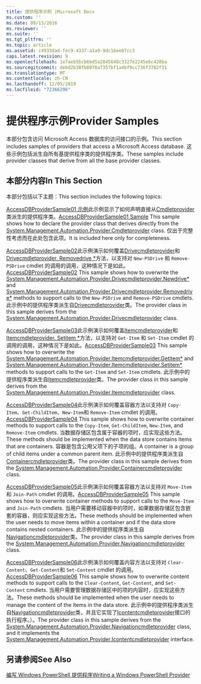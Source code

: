 ```yaml
---
title: 提供程序示例 |Microsoft Docs
ms.custom: ''
ms.date: 09/13/2016
ms.reviewer: ''
ms.suite: ''
ms.tgt_pltfrm: ''
ms.topic: article
ms.assetid: c4933dad-fec9-4337-a1a9-9dc16ee87cc3
caps.latest.revision: 9
ms.openlocfilehash: 1e7aeb5bcb6bd5a2845648c3327e2245e6c428ba
ms.sourcegitcommit: debd2b38fb8070a7357bf1a4bf9cc736f3702f31
ms.translationtype: MT
ms.contentlocale: zh-CN
ms.lasthandoff: 12/05/2019
ms.locfileid: "72366296"
---
```

# <a name="provider-samples"></a><span data-ttu-id="ec467-102">提供程序示例</span><span class="sxs-lookup"><span data-stu-id="ec467-102">Provider Samples</span></span>

<span data-ttu-id="ec467-103">本部分包含访问 Microsoft Access 数据库的访问接口的示例。</span><span class="sxs-lookup"><span data-stu-id="ec467-103">This section includes samples of providers that access a Microsoft Access database.</span></span> <span data-ttu-id="ec467-104">这些示例包括派生自所有基提供程序类的提供程序类。</span><span class="sxs-lookup"><span data-stu-id="ec467-104">These samples include provider classes that derive from all the base provider classes.</span></span>

## <a name="in-this-section"></a><span data-ttu-id="ec467-105">本部分内容</span><span class="sxs-lookup"><span data-stu-id="ec467-105">In This Section</span></span>

<span data-ttu-id="ec467-106">本部分包括以下主题：</span><span class="sxs-lookup"><span data-stu-id="ec467-106">This section includes the following topics:</span></span>

<span data-ttu-id="ec467-107">[AccessDBProviderSample01 示例](./accessdbprovidersample01.md)此示例显示了如何声明直接从[Cmdletprovider](/dotnet/api/System.Management.Automation.Provider.CmdletProvider)类派生的提供程序类。</span><span class="sxs-lookup"><span data-stu-id="ec467-107">[AccessDBProviderSample01 Sample](./accessdbprovidersample01.md) This sample shows how to declare the provider class that derives directly from the [System.Management.Automation.Provider.Cmdletprovider](/dotnet/api/System.Management.Automation.Provider.CmdletProvider) class.</span></span> <span data-ttu-id="ec467-108">仅出于完整性考虑而在此处包含此项。</span><span class="sxs-lookup"><span data-stu-id="ec467-108">It is included here only for completeness.</span></span>

<span data-ttu-id="ec467-109">[AccessDBProviderSample02](./accessdbprovidersample02.md)此示例演示如何覆盖[Drivecmdletprovider](/dotnet/api/System.Management.Automation.Provider.DriveCmdletProvider.NewDrive)和[Drivecmdletprovider. Removedrive \*](/dotnet/api/System.Management.Automation.Provider.DriveCmdletProvider.RemoveDrive)方法，以支持对 `New-PSDrive` 和 `Remove-PSDrive` cmdlet 的调用的调用，这种情况下是如此。</span><span class="sxs-lookup"><span data-stu-id="ec467-109">[AccessDBProviderSample02](./accessdbprovidersample02.md) This sample shows how to overwrite the [System.Management.Automation.Provider.Drivecmdletprovider.Newdrive\*](/dotnet/api/System.Management.Automation.Provider.DriveCmdletProvider.NewDrive) and [System.Management.Automation.Provider.Drivecmdletprovider.Removedrive\*](/dotnet/api/System.Management.Automation.Provider.DriveCmdletProvider.RemoveDrive) methods to support calls to the `New-PSDrive` and `Remove-PSDrive` cmdlets.</span></span> <span data-ttu-id="ec467-110">此示例中的提供程序类派生自[Drivecmdletprovider](/dotnet/api/System.Management.Automation.Provider.DriveCmdletProvider)类。</span><span class="sxs-lookup"><span data-stu-id="ec467-110">The provider class in this sample derives from the [System.Management.Automation.Provider.Drivecmdletprovider](/dotnet/api/System.Management.Automation.Provider.DriveCmdletProvider) class.</span></span>

<span data-ttu-id="ec467-111">[AccessDBProviderSample03](./accessdbprovidersample03.md)此示例演示如何覆盖[Itemcmdletprovider](/dotnet/api/System.Management.Automation.Provider.ItemCmdletProvider.GetItem)和[Itemcmdletprovider. Setitem \*](/dotnet/api/System.Management.Automation.Provider.ItemCmdletProvider.SetItem)方法，以支持对 `Get-Item` 和 `Set-Item` cmdlet 的调用的调用，这种情况下是如此。</span><span class="sxs-lookup"><span data-stu-id="ec467-111">[AccessDBProviderSample03](./accessdbprovidersample03.md) This sample shows how to overwrite the [System.Management.Automation.Provider.Itemcmdletprovider.Getitem\*](/dotnet/api/System.Management.Automation.Provider.ItemCmdletProvider.GetItem) and [System.Management.Automation.Provider.Itemcmdletprovider.Setitem\*](/dotnet/api/System.Management.Automation.Provider.ItemCmdletProvider.SetItem) methods to support calls to the `Get-Item` and `Set-Item` cmdlets.</span></span> <span data-ttu-id="ec467-112">此示例中的提供程序类派生自[Itemcmdletprovider](/dotnet/api/System.Management.Automation.Provider.ItemCmdletProvider)类。</span><span class="sxs-lookup"><span data-stu-id="ec467-112">The provider class in this sample derives from the [System.Management.Automation.Provider.Itemcmdletprovider](/dotnet/api/System.Management.Automation.Provider.ItemCmdletProvider) class.</span></span>

<span data-ttu-id="ec467-113">[AccessDBProviderSample04](./accessdbprovidersample04.md)此示例演示如何覆盖容器方法以支持对 `Copy-Item`、`Get-ChildItem`、`New-Item`和 `Remove-Item` cmdlet 的调用。</span><span class="sxs-lookup"><span data-stu-id="ec467-113">[AccessDBProviderSample04](./accessdbprovidersample04.md) This sample shows how to overwrite container methods to support calls to the `Copy-Item`, `Get-ChildItem`, `New-Item`, and `Remove-Item` cmdlets.</span></span> <span data-ttu-id="ec467-114">当数据存储区包含属于容器的项时，应实现这些方法。</span><span class="sxs-lookup"><span data-stu-id="ec467-114">These methods should be implemented when the data store contains items that are containers.</span></span> <span data-ttu-id="ec467-115">容器是包含公用父项下的子项的组。</span><span class="sxs-lookup"><span data-stu-id="ec467-115">A container is a group of child items under a common parent item.</span></span> <span data-ttu-id="ec467-116">此示例中的提供程序类派生自[Containercmdletprovider](/dotnet/api/System.Management.Automation.Provider.ContainerCmdletProvider)类。</span><span class="sxs-lookup"><span data-stu-id="ec467-116">The provider class in this sample derives from the [System.Management.Automation.Provider.Containercmdletprovider](/dotnet/api/System.Management.Automation.Provider.ContainerCmdletProvider) class.</span></span>

<span data-ttu-id="ec467-117">[AccessDBProviderSample05](./accessdbprovidersample05.md)此示例演示如何覆盖容器方法以支持对 `Move-Item` 和 `Join-Path` cmdlet 的调用。</span><span class="sxs-lookup"><span data-stu-id="ec467-117">[AccessDBProviderSample05](./accessdbprovidersample05.md) This sample shows how to overwrite container methods to support calls to the `Move-Item` and `Join-Path` cmdlets.</span></span> <span data-ttu-id="ec467-118">当用户需要移动容器中的项时，如果数据存储区包含嵌套的容器，则应实现这些方法。</span><span class="sxs-lookup"><span data-stu-id="ec467-118">These methods should be implemented when the user needs to move items within a container and if the data store contains nested containers.</span></span> <span data-ttu-id="ec467-119">此示例中的提供程序类派生自[Navigationcmdletprovider](/dotnet/api/System.Management.Automation.Provider.NavigationCmdletProvider)类。</span><span class="sxs-lookup"><span data-stu-id="ec467-119">The provider class in this sample derives from the [System.Management.Automation.Provider.Navigationcmdletprovider](/dotnet/api/System.Management.Automation.Provider.NavigationCmdletProvider) class.</span></span>

<span data-ttu-id="ec467-120">[AccessDBProviderSample06](./accessdbprovidersample06.md)此示例演示如何覆盖内容方法以支持对 `Clear-Content`、`Get-Content`和 `Set-Content` cmdlet 的调用。</span><span class="sxs-lookup"><span data-stu-id="ec467-120">[AccessDBProviderSample06](./accessdbprovidersample06.md) This sample shows how to overwrite content methods to support calls to the `Clear-Content`, `Get-Content`, and `Set-Content` cmdlets.</span></span> <span data-ttu-id="ec467-121">当用户需要管理数据存储区中的项的内容时，应实现这些方法。</span><span class="sxs-lookup"><span data-stu-id="ec467-121">These methods should be implemented when the user needs to manage the content of the items in the data store.</span></span> <span data-ttu-id="ec467-122">此示例中的提供程序类派生自[Navigationcmdletprovider](/dotnet/api/System.Management.Automation.Provider.NavigationCmdletProvider)类，并且它实现了[Icontentcmdletprovider](/dotnet/api/System.Management.Automation.Provider.IContentCmdletProvider)接口的执行程序。）。</span><span class="sxs-lookup"><span data-stu-id="ec467-122">The provider class in this sample derives from the [System.Management.Automation.Provider.Navigationcmdletprovider](/dotnet/api/System.Management.Automation.Provider.NavigationCmdletProvider) class, and it implements the [System.Management.Automation.Provider.Icontentcmdletprovider](/dotnet/api/System.Management.Automation.Provider.IContentCmdletProvider) interface.</span></span>

## <a name="see-also"></a><span data-ttu-id="ec467-123">另请参阅</span><span class="sxs-lookup"><span data-stu-id="ec467-123">See Also</span></span>

[<span data-ttu-id="ec467-124">编写 Windows PowerShell 提供程序</span><span class="sxs-lookup"><span data-stu-id="ec467-124">Writing a Windows PowerShell Provider</span></span>](./writing-a-windows-powershell-provider.md)